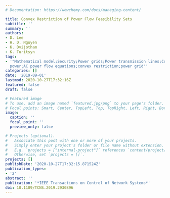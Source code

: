 ```yaml
---
# Documentation: https://wowchemy.com/docs/managing-content/

title: Convex Restriction of Power Flow Feasibility Sets
subtitle: ''
summary: ''
authors:
- D. Lee
- H. D. Nguyen
- K. Dvijotham
- K. Turitsyn
tags:
- '"Mathematical model;Security;Power grids;Power transmission lines;Control systems;Manifolds;Reactive
  power;AC power flow equations;convex restriction;power grid"'
categories: []
date: '2019-09-01'
lastmod: 2020-10-27T17:32:16Z
featured: false
draft: false

# Featured image
# To use, add an image named `featured.jpg/png` to your page's folder.
# Focal points: Smart, Center, TopLeft, Top, TopRight, Left, Right, BottomLeft, Bottom, BottomRight.
image:
  caption: ''
  focal_point: ''
  preview_only: false

# Projects (optional).
#   Associate this post with one or more of your projects.
#   Simply enter your project's folder or file name without extension.
#   E.g. `projects = ["internal-project"]` references `content/project/deep-learning/index.md`.
#   Otherwise, set `projects = []`.
projects: []
publishDate: '2020-10-27T17:32:15.871524Z'
publication_types:
- '2'
abstract: ''
publication: '*IEEE Transactions on Control of Network Systems*'
doi: 10.1109/TCNS.2019.2930896
---
```

